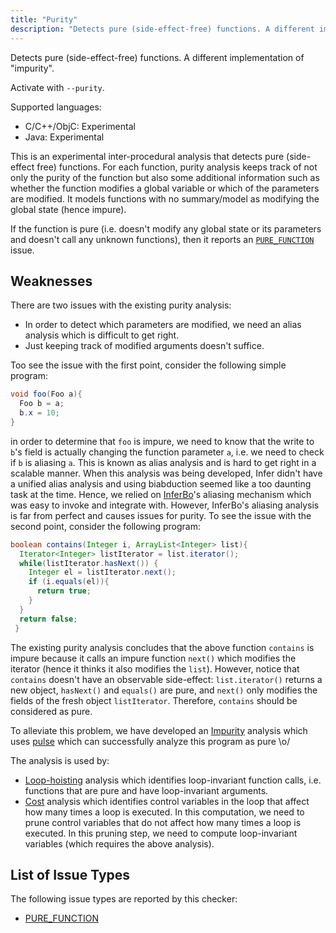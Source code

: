 ```yaml
---
title: "Purity"
description: "Detects pure (side-effect-free) functions. A different implementation of \"impurity\"."
---
```


Detects pure (side-effect-free) functions. A different implementation of "impurity".

Activate with `--purity`.

Supported languages:
- C/C++/ObjC: Experimental
- Java: Experimental

This is an experimental inter-procedural analysis that detects pure (side-effect free) functions. For each function, purity analysis keeps track of not only the purity of the function but also some additional information such as whether the function modifies a global variable or which of the parameters are modified. It models functions with no summary/model as modifying the global state (hence impure).

If the function is pure (i.e. doesn't modify any global state or its parameters and doesn't call any unknown functions), then it reports an [`PURE_FUNCTION`](/docs/1.0.0/all-issue-types#pure_function) issue.


## Weaknesses

There are two issues with the existing purity analysis:
- In order to detect which parameters are modified, we need an alias analysis which is difficult to get right.
- Just keeping track of modified arguments doesn't suffice.

Too see the issue with the first point, consider the following simple program:

```java
void foo(Foo a){
  Foo b = a;
  b.x = 10; 
}
```

in order to determine that `foo` is impure, we need to know that the write to `b`'s field is actually changing the function parameter `a`, i.e. we need to check if `b` is aliasing `a`. This is known as alias analysis and is hard to get right in a scalable manner. When this analysis was being developed, Infer didn't have a unified alias analysis and using biabduction seemed like a too daunting task at the time. Hence, we relied on [InferBo](/docs/1.0.0/checker-bufferoverrun)'s aliasing mechanism which was easy to invoke and integrate with. However, InferBo's aliasing analysis is far from perfect and causes issues for purity.
To see the issue with the second point, consider the following program:

```java
boolean contains(Integer i, ArrayList<Integer> list){
  Iterator<Integer> listIterator = list.iterator();
  while(listIterator.hasNext()) {
    Integer el = listIterator.next();
    if (i.equals(el)){
      return true;
    }
  }
  return false;
 }
```

The existing purity analysis concludes that the above function `contains` is impure because it calls an impure function `next()` which modifies the iterator (hence it thinks it also modifies the `list`). However, notice that `contains` doesn't have an observable side-effect: `list.iterator()` returns a new object, `hasNext()` and `equals()` are pure, and `next()` only modifies the fields of the fresh object `listIterator`.  Therefore, `contains` should be considered as pure.


To alleviate this problem, we have developed an [Impurity](/docs/1.0.0/checker-impurity) analysis which uses [pulse](/docs/1.0.0/checker-pulse) which can successfully analyze this program as pure \o/


The analysis is used by:

- [Loop-hoisting](/docs/1.0.0/checker-loop-hoisting) analysis which identifies loop-invariant function calls, i.e. functions that are pure and have loop-invariant arguments. 
- [Cost](/docs/1.0.0/checker-cost) analysis which identifies control variables in the loop that affect how many times a loop is executed. In this computation, we need to prune control variables that do not affect how many times a loop is executed. In this pruning step, we need to compute loop-invariant variables (which requires the above analysis).


## List of Issue Types

The following issue types are reported by this checker:
- [PURE_FUNCTION](/docs/1.0.0/all-issue-types#pure_function)
